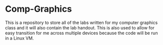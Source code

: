 # Comp-Graphics
This is a repository to store all of the labs written for my computer graphics class and it will also contain the lab handout. This is also used to allow for easy transition for me across multiple devices because the code will be run in a Linux VM.
